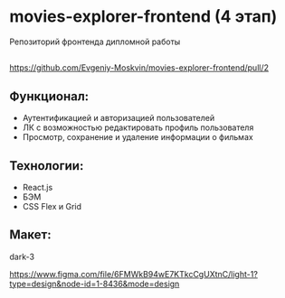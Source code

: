# movies-explorer-frontend (4 этап)
Репозиторий фронтенда дипломной работы

##
https://github.com/Evgeniy-Moskvin/movies-explorer-frontend/pull/2

## Функционал:
* Аутентификацией и авторизацией пользователей
* ЛК с возможностью редактировать профиль пользователя
* Просмотр, сохранение и удаление информации о фильмах

## Технологии:
* React.js
* БЭМ
* CSS Flex и Grid

## Макет:
dark-3

https://www.figma.com/file/6FMWkB94wE7KTkcCgUXtnC/light-1?type=design&node-id=1-8436&mode=design
